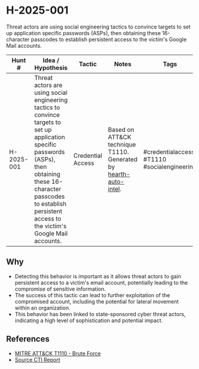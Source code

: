 # H-2025-001

Threat actors are using social engineering tactics to convince targets to set up application specific passwords (ASPs), then obtaining these 16-character passcodes to establish persistent access to the victim's Google Mail accounts.

| Hunt #       | Idea / Hypothesis                                                      | Tactic         | Notes                                                                              | Tags                           | Submitter           |
|--------------|-------------------------------------------------------------------------|----------------|------------------------------------------------------------------------------------|--------------------------------|---------------------|
| H-2025-001    | Threat actors are using social engineering tactics to convince targets to set up application specific passwords (ASPs), then obtaining these 16-character passcodes to establish persistent access to the victim's Google Mail accounts. | Credential Access | Based on ATT&CK technique T1110. Generated by [hearth-auto-intel](https://github.com/THORCollective/HEARTH). | #credentialaccess #T1110 #socialengineering | [Lauren Proehl](https://x.com/jotunvillur) |

## Why
- Detecting this behavior is important as it allows threat actors to gain persistent access to a victim's email account, potentially leading to the compromise of sensitive information.
- The success of this tactic can lead to further exploitation of the compromised account, including the potential for lateral movement within an organization.
- This behavior has been linked to state-sponsored cyber threat actors, indicating a high level of sophistication and potential impact.

## References
- [MITRE ATT&CK T1110 - Brute Force](https://attack.mitre.org/techniques/T1110/)
- [Source CTI Report](https://cloud.google.com/blog/topics/threat-intelligence/creative-phishing-academics-critics-of-russia)